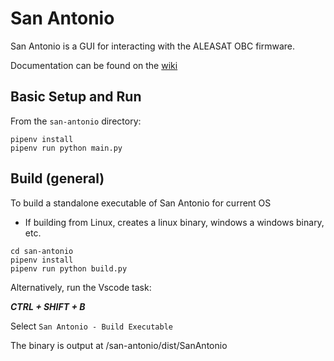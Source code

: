 # San Antonio

San Antonio is a GUI for interacting with the ALEASAT OBC firmware.

Documentation can be found on the [wiki](https://wiki.aleasat.space/en/space-segment/cdh/san-antonio)

## Basic Setup and Run

From the `san-antonio` directory:
```console
pipenv install
pipenv run python main.py
```

## Build (general)

To build a standalone executable of San Antonio for current OS 
- If building from Linux, creates a linux binary, windows a windows binary, etc.

```console
cd san-antonio
pipenv install
pipenv run python build.py
```

Alternatively, run the Vscode task:

***CTRL + SHIFT + B***

Select `San Antonio - Build Executable`


The binary is output at /san-antonio/dist/SanAntonio


